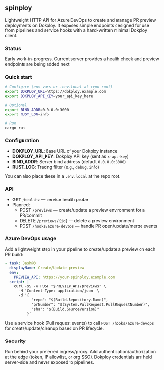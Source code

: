## spinploy

Lightweight HTTP API for Azure DevOps to create and manage PR preview deployments on Dokploy. It exposes simple endpoints designed for use from pipelines and service hooks with a hand-written minimal Dokploy client.

### Status

Early work-in-progress. Current server provides a health check and preview endpoints are being added next.

### Quick start

```bash
# Configure (env vars or .env.local at repo root)
export DOKPLOY_URL=https://dokploy.example.com
export DOKPLOY_API_KEY=your_api_key_here

# Optional
export BIND_ADDR=0.0.0.0:3000
export RUST_LOG=info

# Run
cargo run
```

### Configuration

- **DOKPLOY_URL**: Base URL of your Dokploy instance
- **DOKPLOY_API_KEY**: Dokploy API key (sent as `x-api-key`)
- **BIND_ADDR**: Server bind address (default `0.0.0.0:3000`)
- **RUST_LOG**: Tracing filter (e.g., `debug`, `info`)

You can also place these in a `.env.local` at the repo root.

### API

- GET `/healthz` — service health probe
- Planned:
  - POST `/previews` — create/update a preview environment for a PR/commit
  - DELETE `/previews/{id}` — delete a preview environment
  - POST `/hooks/azure-devops` — handle PR open/update/merge events

### Azure DevOps usage

Add a lightweight step in your pipeline to create/update a preview on each PR build:

```yaml
- task: Bash@3
  displayName: Create/Update preview
  env:
    PREVIEW_API: https://your-spinploy.example.com
  script: |
    curl -sS -X POST "$PREVIEW_API/previews" \
      -H 'Content-Type: application/json' \
      -d '{
            "repo": "$(Build.Repository.Name)",
            "prNumber": "$(System.PullRequest.PullRequestNumber)",
            "sha": "$(Build.SourceVersion)"
          }'
```

Use a service hook (Pull request events) to call `POST /hooks/azure-devops` for create/update/cleanup based on PR lifecycle.

### Security

Run behind your preferred ingress/proxy. Add authentication/authorization at the edge (token, IP allowlist, or org SSO). Dokploy credentials are held server-side and never exposed to pipelines.

